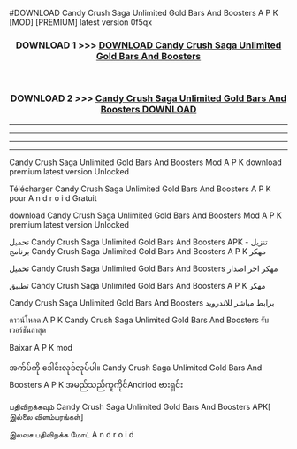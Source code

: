 #DOWNLOAD Candy Crush Saga  Unlimited Gold Bars And Boosters A P K [MOD] [PREMIUM] latest version 0f5qx



<div align="center">

<h3>DOWNLOAD 1 >>> <a href="https://teeasianyam.web.app?sq=Candy Crush Saga  Unlimited Gold Bars And Boosters">DOWNLOAD Candy Crush Saga  Unlimited Gold Bars And Boosters </a></h3><br>

<h3>DOWNLOAD 2 >>> <a href="https://teeasianyam.web.app?sq=Candy Crush Saga  Unlimited Gold Bars And Boosters ">Candy Crush Saga  Unlimited Gold Bars And Boosters  DOWNLOAD </a></h3>

</div>


----------------------------------------------------------

----------------------------------------------------------

----------------------------------------------------------

----------------------------------------------------------


Candy Crush Saga  Unlimited Gold Bars And Boosters  Mod A P K download premium latest version Unlocked

Télécharger Candy Crush Saga  Unlimited Gold Bars And Boosters  A P K pour A n d r o i d Gratuit

download Candy Crush Saga  Unlimited Gold Bars And Boosters  Mod A P K premium latest version Unlocked

تحميل Candy Crush Saga  Unlimited Gold Bars And Boosters  APK - تنزيل برنامج Candy Crush Saga  Unlimited Gold Bars And Boosters  A P K مهكر

تحميل Candy Crush Saga  Unlimited Gold Bars And Boosters  مهكر اخر اصدار

تطبيق Candy Crush Saga  Unlimited Gold Bars And Boosters  A P K مهكر

Candy Crush Saga  Unlimited Gold Bars And Boosters  برابط مباشر للاندرويد

ดาวน์โหลด A P K Candy Crush Saga  Unlimited Gold Bars And Boosters  รับเวอร์ชันล่าสุด

Baixar A P K mod

အက်ပ်ကို ဒေါင်းလုဒ်လုပ်ပါ။ Candy Crush Saga  Unlimited Gold Bars And Boosters  A P K အမည်သည်ကူကိုင်Andriod ဗားရှင်း

பதிவிறக்கவும் Candy Crush Saga  Unlimited Gold Bars And Boosters  APK[ இல்லை விளம்பரங்கள்] 
 
இலவச பதிவிறக்க மோட் A n d r o i d



